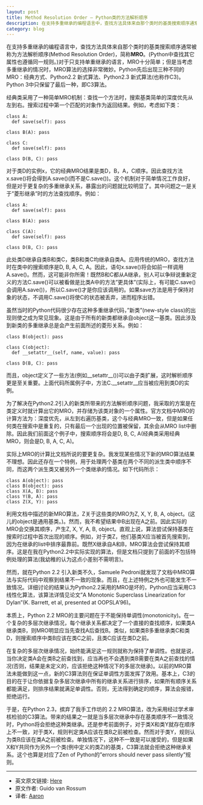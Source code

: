 ```yaml
---
layout: post
title: Method Resolution Order – Python类的方法解析顺序
description: 在支持多重继承的编程语言中，查找方法具体来自那个类时的基类搜索顺序通常被称为方法解析顺序(Method Resolution Order)，简称MRO。
category: blog
---
```


在支持多重继承的编程语言中，查找方法具体来自那个类时的基类搜索顺序通常被称为方法解析顺序(Method Resolution Order)，简称**MRO**。(Python中查找其它属性也遵循同一规则。)对于只支持单重继承的语言，MRO十分简单；但是当考虑多重继承的情况时，MRO算法的选择非常微妙。Python先后出现三种不同的MRO：经典方式、Python2.2 新式算法、Python2.3 新式算法(也称作C3)。Python 3中只保留了最后一种，即C3算法。

经典类采用了一种简单MRO机制：查找一个方法时，搜索基类简单的深度优先从左到右。搜索过程中第一个匹配的对象作为返回结果。例如，考虑如下类：

    class A:
      def save(self): pass

    class B(A): pass

    class C:
      def save(self): pass

    class D(B, C): pass

对于类D的实例x，它的经典MRO结果是类D，B，A，C顺序。因此查找方法x.save()将会得到A.save()(而不是C.save())。这个机制对于简单情况工作良好，但是对于更复杂的多重继承关系，暴露出的问题就比较明显了。其中问题之一是关于”菱形继承”时的方法查找顺序。例如：

    class A:
      def save(self): pass

    class B(A): pass
                           
    class C(A):
      def save(self): pass
                                                
    class D(B, C): pass

此处类D继承自类B和类C，类B和类C均继承自类A。应用传统的MRO，查找方法时在类中的搜索顺序是D, B, A, C, A。因此，语句x.save()将会如前一样调用A.save()。然而，这可能非你所需！既然B和C都从A继承，别人可以争辩说重新定义的方法C.save()可以被看做是比类A中的方法”更具体”(实际上，有可能C.save()会调用A.save())，所以C.save()才是你应该调用的。如果save方法是用于保持对象的状态，不调用C.save()将使C的状态被丢弃，进而程序出错。

虽然当时的Python代码很少存在这种多重继承代码，”新类”(new-style class)的出现则使之成为常见现象。这是由于所有的新类都继承自object这一基类。因此涉及到新类的多重继承总是会产生前面所述的菱形关系。例如：

    class B(object): pass

    class C(object):
      def __setattr__(self, name, value): pass

    class D(B, C): pass

而且，object定义了一些方法(例如__setattr__())可以由子类扩展，这时解析顺序更是至关重要。上面代码所属例子中，方法C.__setattr__应当被应用到类D的实例。

为了解决在Python2.2引入的新类所带来的方法解析顺序问题，我采取的方案是在类定义时就计算出它的MRO，并存储为该类对象的一个属性。官方文档中MRO的计算方法为：深度优先，从左到右遍历基类，这个与经典MRO一致，但是如果任何类在搜索中是重复的，只有最后一个出现的位置被保留，其余会从MRO list中删除。因此我们前面这个例子中，搜索顺序将会是D, B, C, A(经典类采用经典MRO，则会是D, B, A, C, A)。

实际上MRO的计算比文档所说的要更复杂。我发现某些情况下新的MRO算法结果不理想。因此还存在一个特例，用于处理两个基类在两个不同的派生类中顺序不同，而这两个派生类又被另外一个类继承的情况。如下代码所示：

    class A(object): pass
    class B(object): pass
    class X(A, B): pass
    class Y(B, A): pass
    class Z(X, Y): pass

利用文档中描述的新MRO算法，Z关于这些类的MRO为Z, X, Y, B, A, object。(这儿的object是通用基类。)。然而，我不希望结果中B出现在A之前。因此实际的MRO会交换其顺序，产生Z, X, Y, A, B, object。直观上说，算法尝试保持基类在搜索时过程中首次出现的顺序。例如，对于类Z，他们基类X应当被首先搜索到，因为在继承的list中排序最靠前。既然X继承自A和B，MRO算法会尝试保持其顺序。这是在我在Python2.2中实际实现的算法，但是文档只提到了前面的不包括特例处理的算法(我幼稚的认为这点小差别不需明言)。

然而，就在Python 2.2 引入新类不久，Samuele Pedroni就发现了文档中MRO算法与实际代码中观察到结果不一致的现象。而且，在上述特例之外也可能发生不一致情况。详细讨论的结果认为Python2.2采用的MRO是坏的，Python应当采用C3线性化算法，该算法详情见论文”A Monotonic Superclass Linearization for Dylan”(K. Barrett, et al, presented at OOPSLA’96)。

本质上，Python 2.2 MRO的主要问题在于不能保持单调性(monotonicity)。在一个复杂的多层次继承情况，每个继承关系都决定了一个直接的查找顺序，如果类A继承类B，则MRO明显应当先查找A后查找B。类似，如果类B多重继承类C和类D，则搜索顺序中类B应该在类C之前，且类C应该在类D之前。

在复杂的多层次继承情况，始终能满足这一规则就称为保持了单调性。也就是说，当你决定类A会在类B之前查找到，应当再也不会遇到类B需要在类A之前查找的情况(否则，结果是未定义的，应该拒绝这种情况下的多层次继承)。以前的MRO算法未能做到这一点，新的C3算法则在保证单调性方面发挥了效用。基本上，C3的目的在于让你依据复杂多层次继承中所有的继承关系进行排序，如果所有顺序关系都能满足，则排序结果就满足单调性。否则，无法得到确定的顺序，算法会报错，拒绝运行。

于是，在Python 2.3，摈弃了我手工作坊的 2.2 MRO算法，改为采用经过学术审核检验的C3算法。带来的结果之一就是当多层次继承中存在基类顺序不一致情况时，Python将会拒绝这种类继承。还是参考前面例子，对于类X和类Y就存在顺序上不一致，对于类X，规则判定类A应该在类B之前被检查。然而对于类Y，规则认为类B应该在类A之前被检查。单独情况下，这种不一致是可以接受的，但是如果X和Y共同作为另外一个类(例中定义的类Z)的基类，C3算法就会拒绝这种继承关系。这个也算是对应了Zen of Python的”errors should never pass silently”规则。

------

- 英文原文链接: [Here][1]
- 原文作者: Guido van Rossum
- 译者: [Aaron][2]

[1]: http://python-history.blogspot.com/2010/06/method-resolution-order.html
[2]: http://weibo.com/jiabai

